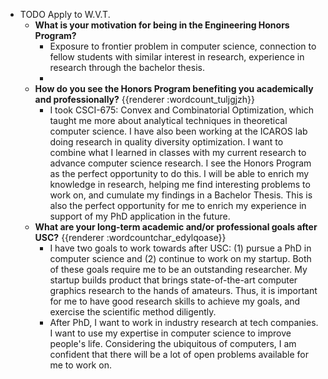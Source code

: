 - TODO Apply to W.V.T.
	- **What is your motivation for being in the Engineering Honors Program?**
		- Exposure to frontier problem in computer science, connection to fellow students with similar interest in research, experience in research through the bachelor thesis.
		-
	- **How do you see the Honors Program benefiting you academically and professionally?** {{renderer :wordcount_tuljgjzh}}
		- I took CSCI-675: Convex and Combinatorial Optimization, which taught me more about analytical techniques in theoretical computer science.  I have also been working at the ICAROS lab doing research in quality diversity optimization. I want to combine what I learned in classes with my current research to advance computer science research. I see the Honors Program as the perfect opportunity to do this. I will be able to enrich my knowledge in research, helping me find interesting problems to work on, and cumulate my findings in a Bachelor Thesis. This is also the perfect opportunity for me to enrich my experience in support of my PhD application in the future.
	- **What are your long-term academic and/or professional goals after USC?** {{renderer :wordcountchar_edylqoase}}
		- I have two goals to work towards after USC: (1) pursue a PhD in computer science and (2) continue to work on my startup. Both of these goals require me to be an outstanding researcher. My startup builds product that brings state-of-the-art computer graphics research to the hands of amateurs. Thus, it is important for me to have good research skills to achieve my goals, and exercise the scientific method diligently.
		- After PhD, I want to work in industry research at tech companies. I want to use my expertise in computer science to improve people's life. Considering the ubiquitous of computers, I am confident that there will be a lot of open problems available for me to work on.